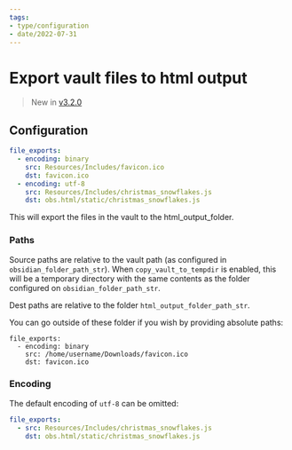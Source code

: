```yaml
---
tags:
- type/configuration
- date/2022-07-31
---
```

# Export vault files to html output


> New in [v3.2.0](/not_created.md)

## Configuration
``` yaml
file_exports:
  - encoding: binary
    src: Resources/Includes/favicon.ico
    dst: favicon.ico
  - encoding: utf-8
    src: Resources/Includes/christmas_snowflakes.js
    dst: obs.html/static/christmas_snowflakes.js
```


This will export the files in the vault to the html_output_folder.

### Paths
Source paths are relative to the vault path (as configured in `obsidian_folder_path_str`). When `copy_vault_to_tempdir` is enabled, this will be a temporary directory with the same contents as the folder configured on `obsidian_folder_path_str`.

Dest paths are relative to the folder  `html_output_folder_path_str`.

You can go outside of these folder if you wish by providing absolute paths:
```
file_exports:
  - encoding: binary
    src: /home/username/Downloads/favicon.ico
    dst: favicon.ico
```


### Encoding
The default encoding of `utf-8` can be omitted:

``` yaml
file_exports:
  - src: Resources/Includes/christmas_snowflakes.js
    dst: obs.html/static/christmas_snowflakes.js
```


